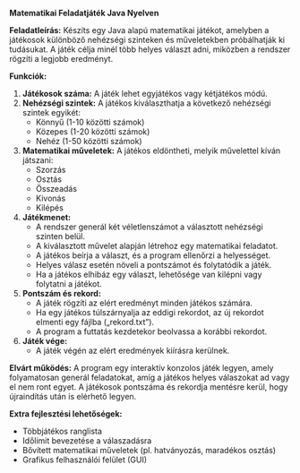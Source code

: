 **Matematikai Feladatjáték Java Nyelven**

**Feladatleírás:**
Készíts egy Java alapú matematikai játékot, amelyben a játékosok különböző nehézségi szinteken és műveletekben próbálhatják ki tudásukat. A játék célja minél több helyes választ adni, miközben a rendszer rögzíti a legjobb eredményt.

**Funkciók:**
1. **Játékosok száma:** A játék lehet egyjátékos vagy kétjátékos módú.
2. **Nehézségi szintek:** A játékos kiválaszthatja a következő nehézségi szintek egyikét:
   - Könnyű (1-10 közötti számok)
   - Közepes (1-20 közötti számok)
   - Nehéz (1-50 közötti számok)
3. **Matematikai műveletek:** A játékos eldöntheti, melyik művelettel kíván játszani:
   - Szorzás
   - Osztás
   - Összeadás
   - Kivonás
   - Kilépés
4. **Játékmenet:**
   - A rendszer generál két véletlenszámot a választott nehézségi szinten belül.
   - A kiválasztott művelet alapján létrehoz egy matematikai feladatot.
   - A játékos beírja a választ, és a program ellenőrzi a helyességet.
   - Helyes válasz esetén növeli a pontszámot és folytatódik a játék.
   - Ha a játékos elhibáz egy választ, lehetősége van kilépni vagy folytatni a játékot.
5. **Pontszám és rekord:**
   - A játék rögzíti az elért eredményt minden játékos számára.
   - Ha egy játékos túlszárnyalja az eddigi rekordot, az új rekordot elmenti egy fájlba („rekord.txt”).
   - A program a futtatás kezdetekor beolvassa a korábbi rekordot.
6. **Játék vége:**
   - A játék végén az elért eredmények kiírásra kerülnek.

**Elvárt működés:**
A program egy interaktív konzolos játék legyen, amely folyamatosan generál feladatokat, amíg a játékos helyes válaszokat ad vagy el nem ront egyet. A játékosok pontszáma és rekordja mentésre kerül, hogy újraindítás után is elérhető legyen.

**Extra fejlesztési lehetőségek:**
- Többjátékos ranglista
- Időlimit bevezetése a válaszadásra
- Bővített matematikai műveletek (pl. hatványozás, maradékos osztás)
- Grafikus felhasználói felület (GUI)

